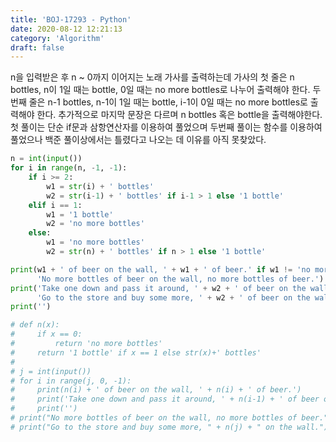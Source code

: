 ```yaml
---
title: 'BOJ-17293 - Python'
date: 2020-08-12 12:21:13
category: 'Algorithm'
draft: false
---
```

n을 입력받은 후 n ~ 0까지 이어지는 노래 가사를 출력하는데 가사의 첫 줄은 n bottles, n이 1일 때는 bottle, 0일 때는 no more bottles로 나누어 출력해야 한다. 두번째 줄은 n-1 bottles, n-1이 1일 때는 bottle, i-1이 0일 때는 no more bottles로 출력해야 한다. 추가적으로 마지막 문장은 다르며 n bottles 혹은 bottle을 출력해야한다. 첫 풀이는 단순 if문과 삼항연산자를 이용하여 풀었으며 두번째 풀이는 함수를 이용하여 풀었으나 백준 풀이상에서는 틀렸다고 나오는 데 이유를 아직 못찾았다.
```python
n = int(input())
for i in range(n, -1, -1):
    if i >= 2:
        w1 = str(i) + ' bottles'
        w2 = str(i-1) + ' bottles' if i-1 > 1 else '1 bottle'
    elif i == 1:
        w1 = '1 bottle'
        w2 = 'no more bottles'
    else:
        w1 = 'no more bottles'
        w2 = str(n) + ' bottles' if n > 1 else '1 bottle'

print(w1 + ' of beer on the wall, ' + w1 + ' of beer.' if w1 != 'no more bottles' else
      'No more bottles of beer on the wall, no more bottles of beer.')
print('Take one down and pass it around, ' + w2 + ' of beer on the wall.' if w1 != 'no more bottles' else
      'Go to the store and buy some more, ' + w2 + ' of beer on the wall.')
print('')

# def n(x):
#     if x == 0:
#         return 'no more bottles'
#     return '1 bottle' if x == 1 else str(x)+' bottles'
#
# j = int(input())
# for i in range(j, 0, -1):
#     print(n(i) + ' of beer on the wall, ' + n(i) + ' of beer.')
#     print('Take one down and pass it around, ' + n(i-1) + ' of beer on the wall.')
#     print('')
# print("No more bottles of beer on the wall, no more bottles of beer.")
# print("Go to the store and buy some more, " + n(j) + " on the wall.")

```